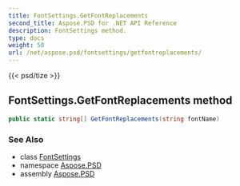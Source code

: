 ```yaml
---
title: FontSettings.GetFontReplacements
second_title: Aspose.PSD for .NET API Reference
description: FontSettings method. 
type: docs
weight: 50
url: /net/aspose.psd/fontsettings/getfontreplacements/
---
```

{{< psd/tize >}}
## FontSettings.GetFontReplacements method

```csharp
public static string[] GetFontReplacements(string fontName)
```

### See Also

* class [FontSettings](../)
* namespace [Aspose.PSD](../../fontsettings/)
* assembly [Aspose.PSD](../../../)


